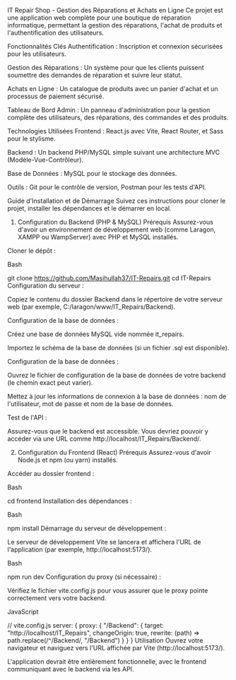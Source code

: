 IT Repair Shop - Gestion des Réparations et Achats en Ligne
Ce projet est une application web complète pour une boutique de réparation informatique, permettant la gestion des réparations, l'achat de produits et l'authentification des utilisateurs.

Fonctionnalités Clés
Authentification : Inscription et connexion sécurisées pour les utilisateurs.

Gestion des Réparations : Un système pour que les clients puissent soumettre des demandes de réparation et suivre leur statut.

Achats en Ligne : Un catalogue de produits avec un panier d'achat et un processus de paiement sécurisé.

Tableau de Bord Admin : Un panneau d'administration pour la gestion complète des utilisateurs, des réparations, des commandes et des produits.

Technologies Utilisées
Frontend : React.js avec Vite, React Router, et Sass pour le stylisme.

Backend : Un backend PHP/MySQL simple suivant une architecture MVC (Modèle-Vue-Contrôleur).

Base de Données : MySQL pour le stockage des données.

Outils : Git pour le contrôle de version, Postman pour les tests d'API.

Guide d'Installation et de Démarrage
Suivez ces instructions pour cloner le projet, installer les dépendances et le démarrer en local.

1. Configuration du Backend (PHP & MySQL)
Prérequis
Assurez-vous d'avoir un environnement de développement web (comme Laragon, XAMPP ou WampServer) avec PHP et MySQL installés.

Cloner le dépôt :

Bash

git clone https://github.com/Masihullah37/IT-Repairs.git
cd IT-Repairs
Configuration du serveur :

Copiez le contenu du dossier Backend dans le répertoire de votre serveur web (par exemple, C:/laragon/www/IT_Repairs/Backend).

Configuration de la base de données :

Créez une base de données MySQL vide nommée it_repairs.

Importez le schéma de la base de données (si un fichier .sql est disponible).

Configuration de la base de données :

Ouvrez le fichier de configuration de la base de données de votre backend (le chemin exact peut varier).

Mettez à jour les informations de connexion à la base de données : nom de l'utilisateur, mot de passe et nom de la base de données.

Test de l'API :

Assurez-vous que le backend est accessible. Vous devriez pouvoir y accéder via une URL comme http://localhost/IT_Repairs/Backend/.

2. Configuration du Frontend (React)
Prérequis
Assurez-vous d'avoir Node.js et npm (ou yarn) installés.

Accéder au dossier frontend :

Bash

cd frontend
Installation des dépendances :

Bash

npm install
Démarrage du serveur de développement :

Le serveur de développement Vite se lancera et affichera l'URL de l'application (par exemple, http://localhost:5173/).

Bash

npm run dev
Configuration du proxy (si nécessaire) :

Vérifiez le fichier vite.config.js pour vous assurer que le proxy pointe correctement vers votre backend.

JavaScript

// vite.config.js
server: {
    proxy: {
        "/Backend": {
            target: "http://localhost/IT_Repairs",
            changeOrigin: true,
            rewrite: (path) => path.replace(/^\/Backend/, "/Backend")
        }
    }
}
Utilisation
Ouvrez votre navigateur et naviguez vers l'URL affichée par Vite (http://localhost:5173/).

L'application devrait être entièrement fonctionnelle, avec le frontend communiquant avec le backend via les API.